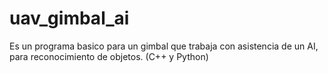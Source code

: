 # uav_gimbal_ai
Es un programa basico para un gimbal que trabaja con asistencia de un AI, para reconocimiento de objetos. (C++ y Python)
